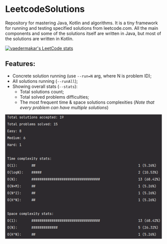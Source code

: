 # LeetcodeSolutions
Repository for mastering Java, Kotlin and algorithms.
It is a tiny framework for running and testing specified solutions from leetcode.com. All the main components and some of the solutions itself are written in Java, but most of the solutions are written in Kotlin.

[![vaedermakar's LeetCode stats](https://leetcode-badge-sage.vercel.app/badge/vaedermakar?theme=dark&bgColor=282828)](https://github.com/v43d3rm4k4r/leetcode-stats)

## Features:
- Concrete solution running (use `--run=N` arg, where N is problem ID);
- All solutions running (`--runAll`);
- Showing overall stats (`--stats`):  
    - Total solutions count;
    - Total solved problems difficulties;
    - The most frequent time & space solutions complexities (_Note that every problem can have multiple solutions_)

![Image alt](https://github.com/v43d3rm4k4r/LeetcodeSolutions/blob/main/src/Java/LeetcodeSolutions/images/stats.png)  
